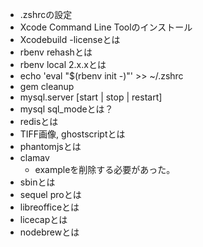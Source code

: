 - .zshrcの設定
- Xcode Command Line Toolのインストール
- Xcodebuild -licenseとは
- rbenv rehashとは
- rbenv local 2.x.xとは
- echo 'eval "$(rbenv init -)"' >> ~/.zshrc
- gem cleanup
- mysql.server [start | stop | restart]
- mysql sql_modeとは？
- redisとは
- TIFF画像, ghostscriptとは
- phantomjsとは
- clamav 
  - exampleを削除する必要があった。
- sbinとは
- sequel proとは
- libreofficeとは
- licecapとは
- nodebrewとは
